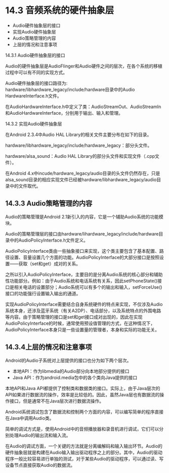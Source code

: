 # 14.3 音频系统的硬件抽象层

* Audio硬件抽象层的接口
* 实现Audio硬件抽象层
* Audio策略管理的内容
* 上层的情况和注意事项

14.3.1 Audio硬件抽象层的接口

Audio的硬件抽象层是AudioFlinger和Audio硬件之间的层次，在各个系统的移植过程中可以有不同的实现方式。

Audio硬件抽象层的接口路径为:
 hardware/libhardware_legacy/include/hardware目录中的Audio HardwareInterface.h文件。

在AudioHardwareInterface.h中定义了类：AudioStreamOut、AudioStreamIn和AudioHardwareInterface，分别用于输出、输入和管理。

14.3.2 实现Audio硬件抽象层

在Android 2.3.4中Audio HAL Library的相关文件主要分布在如下的目录。

hardware/libhardware_legacy/include/hardware_legacy：部分头文件。

hardware/alsa_sound：Audio HAL Library的部分头文件和实现文件（.cpp文件）。

在Android 4.x中incude/hardware_legacy/audio目录的头文件仍然存在，只是alsa_sound目录的相应实现文件已经被hardware/libhardware_legacy/audio目录中的文件取代。

## 14.3.3 Audio策略管理的内容

Audio的策略管理是Android 2.1新引入的内容，它是一个辅助Audio系统的功能模块。

Audio的策略管理层的接口由hardware/lihardware_legacy/include/hardware目录中的AudioPolicyInterface.h文件定义。

AudioPolicyInterface类由一些抽象接口来实现，这个类主要包含了基本配置、路径设置、音量设置几个方面的功能。AudioPolicyInterface的大部分接口是按照设置——获取（set和get）成对的关系。

之所以引入AudioPolicyInterface，主要目的是分离Audio系统的核心部分和辅助性功能部分。例如：由于Audio系统和电话系统有关系，因此setPhoneState()接口是相关电话的设置部分；Audio系统可以有多个的输出和输入，setForceUse()接口的功能强行设置输入输出的通道。

实现AudioPolicyInterface需要结合自身系统硬件的特点来实现，不仅涉及Audio系统本身，还涉及蓝牙系统（有关A2DP）、电话部分，以及系统特点的外围电路等内容。由于策略管理的接口是set和get接口成对出现的，因此在实现AudioPolicyInterface的时候，通常使用预设值管理的方式，在这种情况下，AudioPolicyInterface本身只是一些设置量的管理者，本身和实际的功能无关。

## 14.3.4上层的情况和注意事项

Android的Audio子系统对上层提供的接口也分为如下两个层次。

* 本地API：作为libmedia的Audio部分向本地部分提供的接口
* Java API：作为android.media包中的各个类向Java提供的接口

本地API和Java API都提供了控制类和数据类的接口。实际上，由于Java层次的API如果进行数据流的操作，效率是比较低的。因此，虽然Java层也有数据流的操作接口，但是通常不在Java层次进行数据流操作。

 Android系统调试包含了数据流和控制两个方面的内容，可以编写简单的程序直接在Java中调用Audio类。

简单的调试方式是，使用Android中的音频播放器和录音机进行调试，它们可以分别处理Audio的输出流和输入流。

在Audio的调试方面，一个关键的方法就是分离编解码和输入输出环节。Audio的硬件抽象层就是构建在Audio输入输出驱动程序之上的部分。其中，Audio的驱动程序一般比较容易进行单独的测试，对于某些Audio的驱动程序，可以通过读、写设备节点直接获取Audio的数据流。

